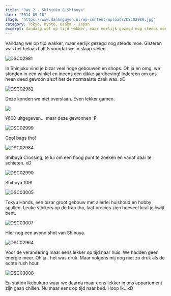 ```yaml
---
title: "Day 2 - Shinjuku & Shibuya"
date: "2014-09-16"
image: "https://www.danhnguyen.nl/wp-content/uploads/DSC02980.jpg"
category: Tokyo, Kyoto, Osaka - Japan
excerpt: Vandaag wel op tijd wakker, maar eerlijk gezegd nog steeds moe. Gisteren was het helaas half 5 voordat we in slaap vielen...
---
```


Vandaag wel op tijd wakker, maar eerlijk gezegd nog steeds moe. Gisteren was het helaas half 5 voordat we in slaap vielen.

![DSC02981](https://www.danhnguyen.nl/wp-content/uploads//DSC02981-575x1024.jpg)

In Shinjuku vind je bizar veel hoge gebouwen en shops. Oh ja en omg, we stonden in een winkel en ineens een dikke aardbeving! Iedereen om ons heen deed gewoon alsof het de normaalste zaak was. xD

![DSC02982](https://www.danhnguyen.nl/wp-content/uploads//DSC02982-1024x575.jpg)

Deze konden we niet overslaan. Even lekker gamen.

![](https://www.danhnguyen.nl/wp-content/uploads//DSC030131-1024x575.jpg)

¥600 uitgegeven... maar deze gewonnen :P

![DSC02999](https://www.danhnguyen.nl/wp-content/uploads//DSC02999-1024x575.jpg)

Cool bags tho!

![DSC02984](https://www.danhnguyen.nl/wp-content/uploads//DSC02984-1024x575.jpg)

Shibuya Crossing, te lui om een hoog punt te zoeken en vanaf daar te schieten. xD

![DSC02990](https://www.danhnguyen.nl/wp-content/uploads//DSC02990-1024x575.jpg)

Shibuya 109!

![DSC03005](https://www.danhnguyen.nl/wp-content/uploads//DSC03005-575x1024.jpg)

Tokyu Hands, een bizar groot gebouw met allerlei huishoud en hobby spullen. Leuke stickers op de trap tho, laat precies zien hoeveel kcal je kwijt bent.

![DSC03007](https://www.danhnguyen.nl/wp-content/uploads//DSC03007-1024x575.jpg)

Hier nog een avond shot van Shibuya.

<!-- <iframe src="//www.youtube.com/embed/pN3vy8Ne_PU?rel=0" frameborder="0" allowfullscreen></iframe> -->
<!-- Filmpje van Shibuya Crossing, busy right? xD -->

![DSC02964](https://www.danhnguyen.nl/wp-content/uploads//DSC02964-1024x575.jpg)

Voor de verandering maar eens lekker op tijd naar huis. We hadden geen energie meer. Oh ja.. het was druk. Maar volgens mij nog niet zo druk als de echte rush hour.

![DSC03008](https://www.danhnguyen.nl/wp-content/uploads//DSC03008-1024x575.jpg)

En station Ikebukuro waar we daarna maar eens lekker in ons appartement zijn gaan chillen. Nu maar eens op tijd naar bed. Hoop ik.. xD
